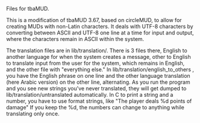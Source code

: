Files for tbaMUD.

This is a modification of tbaMUD 3.67, based on circleMUD, to allow for creating MUDs with non-Latin characters. It deals with UTF-8 characters by converting between ASCII and UTF-8 one line at a time for input and output, where the characters remain in ASCII within the system.

The translation files are in lib/translation/. There is 3 files there, English to another language for when the system creates a message, other to English to translate input from the user for the system, which remains in English, and the other file with "everything else." In lib/translation/english_to_others , you have the English phrase on one line and the other language translation (here Arabic version) on the other line, alternating. As you run the program and you see new strings you've never translated, they will get dumped to lib/translation/untranslated automatically. In C to print a string and a number, you have to use format strings, like "The player deals %d points of damage" If you keep the %d, the numbers can change to anything while translating only once. 

